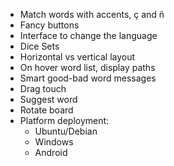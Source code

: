 - Match words with accents, ç and ñ
- Fancy buttons
- Interface to change the language
- Dice Sets
- Horizontal vs vertical layout
- On hover word list, display paths
- Smart good-bad word messages
- Drag touch
- Suggest word
- Rotate board
- Platform deployment:
	- Ubuntu/Debian
	- Windows
	- Android


